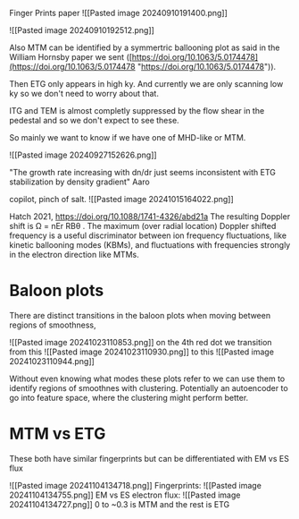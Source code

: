 Finger Prints paper
![[Pasted image 20240910191400.png]]

![[Pasted image 20240910192512.png]]

Also MTM can be identified by a symmertric ballooning plot as said in the William Hornsby paper we sent ([https://doi.org/10.1063/5.0174478](https://doi.org/10.1063/5.0174478 "https://doi.org/10.1063/5.0174478")).

Then ETG only appears in high ky. And currently we are only scanning low ky so we don't need to worry about that.

ITG and TEM is almost completly suppressed by the flow shear in the pedestal and so we don't expect to see these.

So mainly we want to know if we have one of MHD-like or MTM.




![[Pasted image 20240927152626.png]]

"The growth rate increasing with dn/dr just seems inconsistent with ETG stabilization by density gradient" Aaro

copilot, pinch of salt. 
![[Pasted image 20241015164022.png]]

Hatch 2021, https://doi.org/10.1088/1741-4326/abd21a
The resulting Doppler shift is Ω = nEr RBθ . The maximum (over radial location) Doppler shifted frequency is a useful discriminator between ion frequency fluctuations, like kinetic ballooning modes (KBMs), and fluctuations with frequencies strongly in the electron direction like MTMs.

# Baloon plots

There are distinct transitions in the baloon plots when moving between regions of smoothness,

![[Pasted image 20241023110853.png]]
on the 4th red dot we transition from this
![[Pasted image 20241023110930.png]]
to this
![[Pasted image 20241023110944.png]]

Without even knowing what modes these plots refer to we can use them to identify regions of smoothnes with clustering. Potentially an autoencoder to go into feature space, where the clustering might perform better. 

# MTM vs ETG
These both have similar fingerprints but can be differentiated with EM vs ES flux

![[Pasted image 20241104134718.png]]
Fingerprints:
![[Pasted image 20241104134755.png]]
EM vs ES electron flux:
![[Pasted image 20241104134727.png]]
0 to ~0.3 is MTM and the rest is ETG



